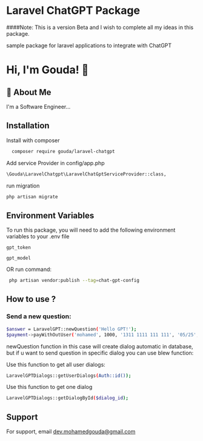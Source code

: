 
# Laravel ChatGPT Package
####Note: This is a version Beta and I wish to complete all my ideas in this package.

sample package for laravel applications to integrate with ChatGPT

# Hi, I'm Gouda! 👋


## 🚀 About Me
I'm a Software Engineer...


## Installation

Install with composer

```bash
  composer require gouda/laravel-chatgpt
```

Add service Provider in config/app.php

```bash
\Gouda\LaravelChatgpt\LaravelChatGptServiceProvider::class,
```

run migration
```bash
php artisan migrate
```



    
## Environment Variables

To run this package, you will need to add the following environment variables to your .env file

`gpt_token`

`gpt_model`

OR run command:
```bash
 php artisan vendor:publish --tag=chat-gpt-config
```
## How to use ?

### Send a new question:

```bash
$answer = LaravelGPT::newQuestion('Hello GPT!');
$payment->payWithOutUser('mohamed', 1000, '1311 1111 111 111', '05/25', '123');
```
newQuestion function in this case will create dialog automatic in database, but if u want to send question in specific dialog you can use blew function:

Use this function to get all user dialogs:
```bash
LaravelGPTDialogs::getUserDialogs(Auth::id());
```
Use this function to get one dialog
```bash
LaravelGPTDialogs::getDialogById($dialog_id);
```

## Support

For support, email dev.mohamedgouda@gmail.com 

